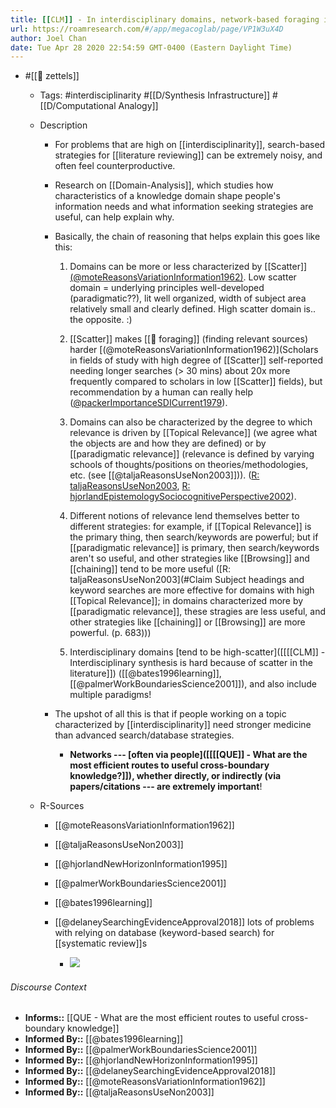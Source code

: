 ```yaml
---
title: [[CLM]] - In interdisciplinary domains, network-based foraging is more powerful than search-based foraging
url: https://roamresearch.com/#/app/megacoglab/page/VP1W3uX4D
author: Joel Chan
date: Tue Apr 28 2020 22:54:59 GMT-0400 (Eastern Daylight Time)
---
```


- #[[🌲 zettels]]

    - Tags: #interdisciplinarity #[[D/Synthesis Infrastructure]] #[[D/Computational Analogy]]

    - Description

        - For problems that are high on [[interdisciplinarity]], search-based strategies for [[literature reviewing]] can be extremely noisy, and often feel counterproductive.

        - Research on [[Domain-Analysis]], which studies how characteristics of a knowledge domain shape people's information needs and what information seeking strategies are useful, can help explain why.

        - Basically, the chain of reasoning that helps explain this goes like this:

            1. Domains can be more or less characterized by [[Scatter]] [(@moteReasonsVariationInformation1962)]([[@moteReasonsVariationInformation1962]]). Low scatter domain = underlying principles well-developed (paradigmatic??), lit well organized, width of subject area relatively small and clearly defined. High scatter domain is.. the opposite. :)

            1. [[Scatter]] makes [[🧱 foraging]] (finding relevant sources) harder [(@moteReasonsVariationInformation1962)](Scholars in fields of study with high degree of [[Scatter]] self-reported needing longer searches (> 30 mins) about 20x more frequently compared to scholars in low [[Scatter]] fields), but recommendation by a human can really help ([@packerImportanceSDICurrent1979](((rPbv2OT8Y)))).

            1. Domains can also be characterized by the degree to which relevance is driven by [[Topical Relevance]] (we agree what the objects are and how they are defined) or by [[paradigmatic relevance]] (relevance is defined by varying schools of thoughts/positions on theories/methodologies, etc. (see [[@taljaReasonsUseNon2003]])). ([R: taljaReasonsUseNon2003](((nGk6nwqQv))), [R: hjorlandEpistemologySociocognitivePerspective2002](((zjiAVjElh)))).

            1. Different notions of relevance lend themselves better to different strategies: for example, if [[Topical Relevance]] is the primary thing, then search/keywords are powerful; but if [[paradigmatic relevance]] is primary, then search/keywords aren't so useful, and other strategies like [[Browsing]] and [[chaining]] tend to be more useful ([R: taljaReasonsUseNon2003](#Claim Subject headings and keyword searches are more effective for domains with high [[Topical Relevance]]; in domains characterized more by [[paradigmatic relevance]], these stragies are less useful, and other strategies like [[chaining]] or [[Browsing]] are more powerful. (p. 683)))

            1. Interdisciplinary domains [tend to be high-scatter]([[[[CLM]] - Interdisciplinary synthesis is hard because of scatter in the literature]]) ([[@bates1996learning]], [[@palmerWorkBoundariesScience2001]]), and also include multiple paradigms!

        - The upshot of all this is that if people working on a topic characterized by [[interdisciplinarity]] need stronger medicine than advanced search/database strategies.

            - **Networks --- [often via people]([[[[QUE]] - What are the most efficient routes to useful cross-boundary knowledge?]]), whether directly, or indirectly (via papers/citations --- are extremely important**!

    - R-Sources

        - [[@moteReasonsVariationInformation1962]]

        - [[@taljaReasonsUseNon2003]]

        - [[@hjorlandNewHorizonInformation1995]]

        - [[@palmerWorkBoundariesScience2001]]

        - [[@bates1996learning]]

        - [[@delaneySearchingEvidenceApproval2018]] lots of problems with relying on database (keyword-based search) for [[systematic review]]s

            - ![](https://firebasestorage.googleapis.com/v0/b/firescript-577a2.appspot.com/o/imgs%2Fapp%2Fmegacoglab%2FMRBfObyp7a.png?alt=media&token=d56628fe-86ac-4e4e-8e5b-251749cc4b37)

###### Discourse Context

- **Informs::** [[QUE - What are the most efficient routes to useful cross-boundary knowledge]]
- **Informed By::** [[@bates1996learning]]
- **Informed By::** [[@palmerWorkBoundariesScience2001]]
- **Informed By::** [[@hjorlandNewHorizonInformation1995]]
- **Informed By::** [[@delaneySearchingEvidenceApproval2018]]
- **Informed By::** [[@moteReasonsVariationInformation1962]]
- **Informed By::** [[@taljaReasonsUseNon2003]]
